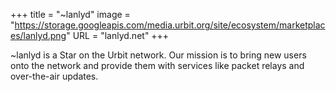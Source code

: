 +++
title = "~lanlyd"
image = "https://storage.googleapis.com/media.urbit.org/site/ecosystem/marketplaces/lanlyd.png"
URL = "lanlyd.net"
+++

~lanlyd is a Star on the Urbit network. Our mission is to bring new users onto the network and provide them with services like packet relays and over-the-air updates.
